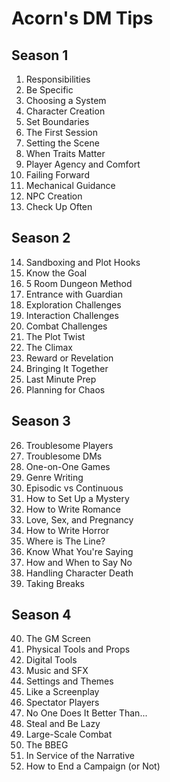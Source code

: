 # Acorn's DM Tips

## Season 1
1. Responsibilities
2. Be Specific
3. Choosing a System
4. Character Creation
5. Set Boundaries
6. The First Session
7. Setting the Scene
8. When Traits Matter
9. Player Agency and Comfort
10. Failing Forward
11. Mechanical Guidance
12. NPC Creation
13. Check Up Often

## Season 2
14. Sandboxing and Plot Hooks
15. Know the Goal
16. 5 Room Dungeon Method
17. Entrance with Guardian
18. Exploration Challenges
19. Interaction Challenges
20. Combat Challenges
21. The Plot Twist
22. The Climax
23. Reward or Revelation
24. Bringing It Together
25. Last Minute Prep
26. Planning for Chaos

## Season 3
26. Troublesome Players
27. Troublesome DMs
28. One-on-One Games
29. Genre Writing
30. Episodic vs Continuous
31. How to Set Up a Mystery
32. How to Write Romance
33. Love, Sex, and Pregnancy
34. How to Write Horror
35. Where is The Line?
36. Know What You're Saying
37. How and When to Say No
38. Handling Character Death
39. Taking Breaks

## Season 4
40. The GM Screen
41. Physical Tools and Props
42. Digital Tools
43. Music and SFX
44. Settings and Themes
45. Like a Screenplay
46. Spectator Players
47. No One Does It Better Than...
48. Steal and Be Lazy
49. Large-Scale Combat
50. The BBEG
51. In Service of the Narrative
52. How to End a Campaign (or Not)